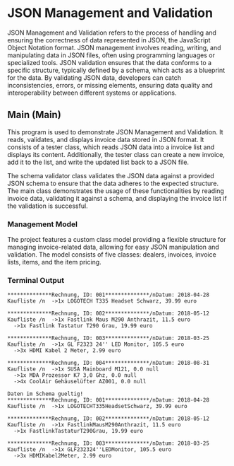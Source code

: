 # JSON Management and Validation

JSON Management and Validation refers to the process of handling and ensuring the correctness of data represented in JSON, the JavaScript Object Notation format. JSON management involves reading, writing, and manipulating data in JSON files, often using programming languages or specialized tools. JSON validation ensures that the data conforms to a specific structure, typically defined by a schema, which acts as a blueprint for the data. By validating JSON data, developers can catch inconsistencies, errors, or missing elements, ensuring data quality and interoperability between different systems or applications.

## Main (Main)

This program is used to demonstrate JSON Management and Validation. It reads, validates, and displays invoice data stored in JSON format. It consists of a tester class, which reads JSON data into a invoice list and displays its content. Additionally, the tester class can create a new invoice, add it to the list, and write the updated list back to a JSON file.

The schema validator class validates the JSON data against a provided JSON schema to ensure that the data adheres to the expected structure. The main class demonstrates the usage of these functionalities by reading invoice data, validating it against a schema, and displaying the invoice list if the validation is successful.

### Management Model

The project features a custom class model providing a flexible structure for managing invoice-related data, allowing for easy JSON manipulation and validation. The model consists of five classes: dealers, invoices, invoice lists, items, and the item pricing.

### Terminal Output

```
**************Rechnung, ID: 001**************/nDatum: 2018-04-28
Kaufliste /n  ->1x LOGOTECH T335 Headset Schwarz, 39.99 euro

**************Rechnung, ID: 002**************/nDatum: 2018-05-12
Kaufliste /n  ->1x Fastlink Maus M290 Anthrazit, 11.5 euro
  ->1x Fastlink Tastatur T290 Grau, 19.99 euro

**************Rechnung, ID: 003**************/nDatum: 2018-03-25
Kaufliste /n  ->1x GL F2323 24'' LED Monitor, 105.5 euro
  ->3x HDMI Kabel 2 Meter, 2.99 euro

**************Rechnung, ID: 004**************/nDatum: 2018-08-31
Kaufliste /n  ->1x SUSA Mainboard M121, 0.0 null
  ->1x MDA Prozessor K7 3,0 Ghz, 0.0 null
  ->4x CoolAir Gehäuselüfter AZ001, 0.0 null

Daten im Schema gueltig!
**************Rechnung, ID: 001**************/nDatum: 2018-04-28
Kaufliste /n  ->1x LOGOTECHT335HeadsetSchwarz, 39.99 euro

**************Rechnung, ID: 002**************/nDatum: 2018-05-12
Kaufliste /n  ->1x FastlinkMausM290Anthrazit, 11.5 euro
  ->1x FastlinkTastaturT290Grau, 19.99 euro

**************Rechnung, ID: 003**************/nDatum: 2018-03-25
Kaufliste /n  ->1x GLF232324''LEDMonitor, 105.5 euro
  ->3x HDMIKabel2Meter, 2.99 euro
```
